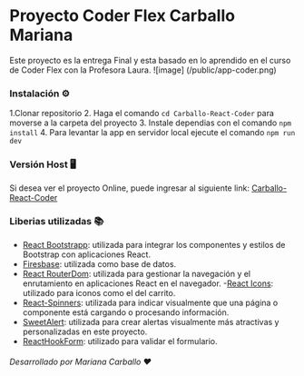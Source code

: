 # Proyecto Coder Flex Carballo Mariana

Este proyecto es la entrega Final y esta basado en lo aprendido en el curso de Coder Flex con la Profesora Laura. 
![image] (/public/app-coder.png)

### Instalación ⚙️

1.Clonar repositorio
2. Haga el comando `cd Carballo-React-Coder` para moverse a la carpeta del proyecto
3. Instale dependias con el comando `npm install`
4. Para levantar la app en servidor local ejecute el comando `npm run dev`

### Versión Host 🖥️

Si desea ver el proyecto Online, puede ingresar al siguiente link: [Carballo-React-Coder](https://carballo-vinospunilla-coder.vercel.app/)

### Liberias utilizadas 📚

- [React Bootstrapp](https://react-bootstrap.netlify.app/): utilizada para integrar los componentes y estilos de Bootstrap con aplicaciones React.
- [Firesbase](https://firebase.google.com/?hl=es-419): utilizada como base de datos.
- [React RouterDom](https://reactrouter.com/start/declarative/installation): utilizada para gestionar la navegación y el enrutamiento en aplicaciones React en el navegador.
-[React Icons](https://react-icons.github.io/react-icons/): utilizado para iconos como el del carrito.
- [React-Spinners](https://www.davidhu.io/react-spinners/): utilizada para indicar visualmente que una página o componente está cargando o procesando información.
- [SweetAlert](https://sweetalert2.github.io/): utilizada para crear alertas visualmente más atractivas y personalizadas en este proyecto.
- [ReactHookForm](https://react-hook-form.com/): utilizado para validar el formulario.




###### Desarrollado por Mariana Carballo ❤️